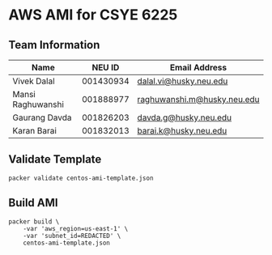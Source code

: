 # AWS AMI for CSYE 6225

## Team Information

| Name | NEU ID | Email Address |
| --- | --- | --- |
| Vivek Dalal|001430934|dalal.vi@husky.neu.edu |
|Mansi Raghuwanshi|001888977|raghuwanshi.m@husky.neu.edu |
|Gaurang Davda|001826203|davda.g@husky.neu.edu|
|Karan Barai|001832013|barai.k@husky.neu.edu|


## Validate Template

```
packer validate centos-ami-template.json
```


## Build AMI

```
packer build \
    -var 'aws_region=us-east-1' \
    -var 'subnet_id=REDACTED' \
    centos-ami-template.json
```
